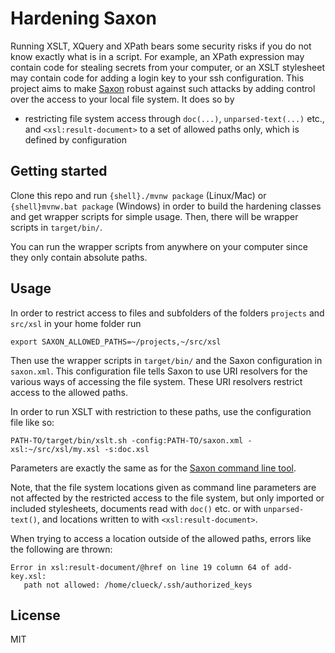 # Hardening Saxon

Running XSLT, XQuery and XPath bears some security risks if you do not
know exactly what is in a script. For example, an XPath expression may
contain code for stealing secrets from your computer, or an XSLT
stylesheet may contain code for adding a login key to your ssh
configuration. This project aims to make
[Saxon](https://www.saxonica.com/) robust against such attacks by
adding control over the access to your local file system. It does so
by

- restricting file system access through `doc(...)`, `unparsed-text(...)`
  etc., and `<xsl:result-document>` to a set of allowed paths only,
  which is defined by configuration


## Getting started

Clone this repo and run `{shell}./mvnw package` (Linux/Mac) or
`{shell}mvnw.bat package` (Windows) in order to build the hardening
classes and get wrapper scripts for simple usage. Then, there will be
wrapper scripts in `target/bin/`.

You can run the wrapper scripts from anywhere on your computer since
they only contain absolute paths.


## Usage

In order to restrict access to files and subfolders of the folders
`projects` and `src/xsl` in your home folder run

```{shell}
export SAXON_ALLOWED_PATHS=~/projects,~/src/xsl
```

Then use the wrapper scripts in `target/bin/` and the Saxon
configuration in `saxon.xml`. This configuration file tells Saxon to
use URI resolvers for the various ways of accessing the file
system. These URI resolvers restrict access to the allowed paths.

In order to run XSLT with restriction to these paths, use the
configuration file like so:

```{shell}
PATH-TO/target/bin/xslt.sh -config:PATH-TO/saxon.xml -xsl:~/src/xsl/my.xsl -s:doc.xsl
```

Parameters are exactly the same as for the [Saxon command line
tool](https://www.saxonica.com/documentation10/index.html#!using-xsl/commandline).

Note, that the file system locations given as command line parameters
are not affected by the restricted access to the file system, but only
imported or included stylesheets, documents read with `doc()` etc. or
with `unparsed-text()`, and locations written to with
`<xsl:result-document>`.

When trying to access a location outside of the allowed paths, errors
like the following are thrown:

```{txt}
Error in xsl:result-document/@href on line 19 column 64 of add-key.xsl:
   path not allowed: /home/clueck/.ssh/authorized_keys
```


## License

MIT
